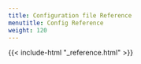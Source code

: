 ```yaml
---
title: Configuration file Reference
menutitle: Config Reference
weight: 120
---
```


{{< include-html "_reference.html" >}}
